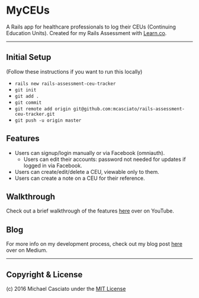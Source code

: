 # MyCEUs

A Rails app for healthcare professionals to log their CEUs (Continuing Education Units). Created for my Rails Assessment with [Learn.co](https://learn.co/with/mcasciato).
***
## Initial Setup
(Follow these instructions if you want to run this locally)
- `rails new rails-assessment-ceu-tracker`
- `git init`
- `git add .`
- `git commit`
- `git remote add origin git@github.com:mcasciato/rails-assessment-ceu-tracker.git`
- `git push -u origin master`

## Features
- Users can signup/login manually or via Facebook (omniauth).
  - Users can edit their accounts: password not needed for updates if logged in via Facebook.
- Users can create/edit/delete a CEU, viewable only to them.
- Users can create a note on a CEU for their reference.

## Walkthrough
Check out a brief walkthrough of the features [here](https://www.youtube.com/watch?v=Fujf9OKtXD0) over on YouTube.

## Blog
For more info on my development process, check out my blog post [here](https://medium.com/@mcasciato/myceus-c39ecba55489#.76pau7gav) over on Medium.
***
## Copyright & License
(c) 2016 Michael Casciato under the [MIT License](LICENSE)
